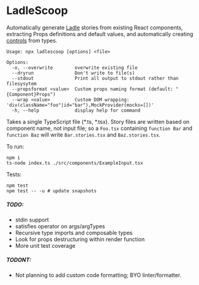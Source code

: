 # LadleScoop

Automatically generate [Ladle](https://ladle.dev) stories from existing React components, extracting Props definitions and default values, and automatically creating [controls](https://ladle.dev/docs/controls) from types.

```
Usage: npx ladlescoop [options] <file>

Options:
  -o, --overwrite        overwrite existing file
  --dryrun               Don't write to file(s)
  --stdout               Print all output to stdout rather than filesysytem
  --propsformat <value>  Custom props naming format (default: "{Component}Props")
  --wrap <value>         Custom DOM wrapping: 'div(className="foo"|id="bar"),MockProvider(mocks=[])'
  -h, --help             display help for command
```

Takes a single TypeScript file (*.ts, *.tsx). Story files are written based on component name, not input file; so a `Foo.tsx` containing `function Bar` and `function Baz` will write `Bar.stories.tsx` and `Baz.stories.tsx`.

To run:
```
npm i
ts-node index.ts ./src/components/ExampleInput.tsx
```

Tests:
```
npm test
npm test -- -u # update snapshots
```

##### TODO:
- stdin support
- satisfies operator on args/argTypes
- Recursive type imports and composable types
- Look for props destructuring within render function
- More unit test coverage

##### TODONT:
- Not planning to add custom code formatting; BYO linter/formatter.
